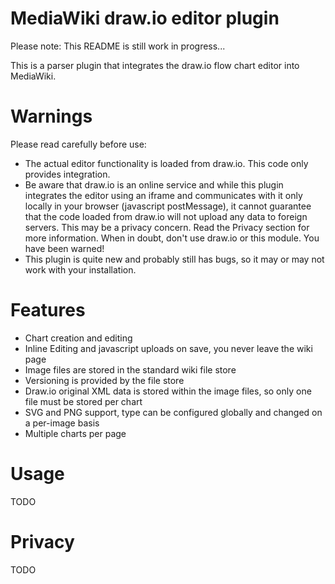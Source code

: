 # MediaWiki draw.io editor plugin

Please note: This README is still work in progress...

This is a parser plugin that integrates the draw.io flow chart editor into MediaWiki.

# Warnings
Please read carefully before use:
- The actual editor functionality is loaded from draw.io. This code only provides integration.
- Be aware that draw.io is an online service and while this plugin integrates the editor using an iframe and communicates with it only locally in your browser (javascript postMessage), it cannot guarantee that the code loaded from draw.io will not upload any data to foreign servers. This may be a privacy concern. Read the Privacy section for more information. When in doubt, don't use draw.io or this module. You have been warned!
- This plugin is quite new and probably still has bugs, so it may or may not work with your installation.

# Features
- Chart creation and editing
- Inline Editing and javascript uploads on save, you never leave the wiki page
- Image files are stored in the standard wiki file store
- Versioning is provided by the file store
- Draw.io original XML data is stored within the image files, so only one file must be stored per chart
- SVG and PNG support, type can be configured globally and changed on a per-image basis
- Multiple charts per page

# Usage
TODO

# Privacy
TODO

